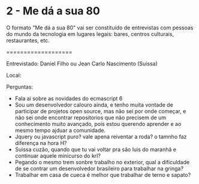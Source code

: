 # 2 - Me dá a sua 80

O formato "Me dá a sua 80" vai ser constituído de entrevistas com pessoas do mundo da tecnologia em lugares legais: bares, centros culturais, restaurantes, etc.

===================

Entrevistado: Daniel Filho ou Jean Carlo Nascimento (Suissa)

Local:

Perguntas:

- Fala ai sobre as novidades do ecmascript 6
- Sou um desenvolvedor calouro ainda, e tenho muita vontade de participar de projetos open source, mas não sei por onde começar, e não sei onde encontrar repositorios que não precisem de um conhecimento muito avançado, pois estou querendo aprender e ao mesmo tempo ajduar a comunidade.
- Jquery ou javascript puro? vale apena reiventar a roda? o tamnho faz diferença na hora H?
- Suissa cuzão, quando que tu vai voltar pra são luis do maranhã e continuar aquele minicurso do krl?
- Pegando o mesmo trem sonbre trabalho no exterior, qual a dificuldade de se contrar um desenvolvedor brasileiro para trabalhar na gringa?
- Trabalhar em casa de cueca é melhor que trabalhar de terno e sapato?
